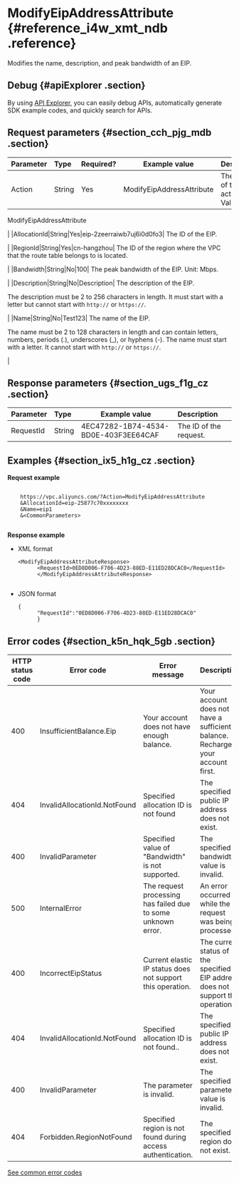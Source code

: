 # ModifyEipAddressAttribute {#reference_i4w_xmt_ndb .reference}

Modifies the name, description, and peak bandwidth of an EIP.

## Debug {#apiExplorer .section}

By using [API Explorer](https://api.aliyun.com/#product=Vpc&api=ModifyEipAddressAttribute), you can easily debug APIs, automatically generate SDK example codes, and quickly search for APIs.

## Request parameters {#section_cch_pjg_mdb .section}

|Parameter|Type|Required?|Example value|Description|
|:--------|:---|:--------|-------------|:----------|
|Action|String|Yes|ModifyEipAddressAttribute| The value of this action. Value:

 ModifyEipAddressAttribute

 |
|AllocationId|String|Yes|eip-2zeerraiwb7uj6i0d0fo3| The ID of the EIP.

 |
|RegionId|String|Yes|cn-hangzhou| The ID of the region where the VPC that the route table belongs to is located.

 |
|Bandwidth|String|No|100| The peak bandwidth of the EIP. Unit: Mbps.

 |
|Description|String|No|Description| The description of the EIP.

 The description must be 2 to 256 characters in length. It must start with a letter but cannot start with `http://` or `https://`.

 |
|Name|String|No|Test123| The name of the EIP.

 The name must be 2 to 128 characters in length and can contain letters, numbers, periods \(.\), underscores \(\_\), or hyphens \(-\). The name must start with a letter. It cannot start with `http://` or `https://`.

 |

## Response parameters {#section_ugs_f1g_cz .section}

|Parameter|Type|Example value|Description|
|:--------|:---|-------------|:----------|
|RequestId|String|4EC47282-1B74-4534-BD0E-403F3EE64CAF|The ID of the request.|

## Examples {#section_ix5_h1g_cz .section}

**Request example**

``` {#createVPCpub}

    https://vpc.aliyuncs.com/?Action=ModifyEipAddressAttribute
    &AllocationId=eip-25877c70xxxxxxxx
    &Name=eip1
    &<CommonParameters>
   
```

 **Response example** 

-   XML format

    ```
    <ModifyEipAddressAttributeResponse>
          <RequestId>0ED8D006-F706-4D23-88ED-E11ED28DCAC0</RequestId>
          </ModifyEipAddressAttributeResponse>
         
    ```

-   JSON format

    ```
    {
          "RequestId":"0ED8D006-F706-4D23-88ED-E11ED28DCAC0"
          }
    ```


## Error codes {#section_k5n_hqk_5gb .section}

|HTTP status code|Error code|Error message|Description|
|----------------|----------|-------------|-----------|
|400|InsufficientBalance.Eip|Your account does not have enough balance.|Your account does not have a sufficient balance. Recharge your account first.|
|404|InvalidAllocationId.NotFound|Specified allocation ID is not found|The specified public IP address does not exist.|
|400|InvalidParameter|Specified value of "Bandwidth" is not supported.|The specified bandwidth value is invalid.|
|500|InternalError|The request processing has failed due to some unknown error.|An error occurred while the request was being processed.|
|400|IncorrectEipStatus|Current elastic IP status does not support this operation.|The current status of the specified EIP address does not support this operation.|
|404|InvalidAllocationId.NotFound|Specified allocation ID is not found..|The specified public IP address does not exist.|
|400|InvalidParameter|The parameter is invalid.|The specified parameter value is invalid.|
|404|Forbidden.RegionNotFound|Specified region is not found during access authentication.|The specified region does not exist.|

[See common error codes](https://error-center.aliyun.com/status/product/Vpc)


